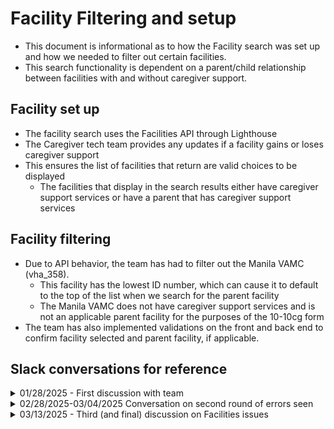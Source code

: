 # Facility Filtering and setup
- This document is informational as to how the Facility search was set up and how we needed to filter out certain facilities.
- This search functionality is dependent on a parent/child relationship between facilities with and without caregiver support.

## Facility set up
- The facility search uses the Facilities API through Lighthouse
- The Caregiver tech team provides any updates if a facility gains or loses caregiver support
- This ensures the list of facilities that return are valid choices to be displayed
     - The facilities that display in the search results either have caregiver support services or have a parent that has caregiver support services
 
## Facility filtering
- Due to API behavior, the team has had to filter out the Manila VAMC (vha_358).
     - This facility has the lowest ID number, which can cause it to default to the top of the list when we search for the parent facility
     - The Manila VAMC does not have caregiver support services and is not an applicable parent facility for the purposes of the 10-10cg form
- The team has also implemented validations on the front and back end to confirm facility selected and parent facility, if applicable.

## Slack conversations for reference

<details>
     <Summary>01/28/2025 - First discussion with team</Summary>
**     Mitch Saltykov**
  Jan 28th at 8:06 AM
Hey, Heather Justice Brandon Cooper and I have been looking at the CG issue with folks looking in Santa Fe but being redirected to Manilla. There was a bug in how we handled requests for parent facilities that aren't in the initial result set, which we've worked through, but we noticed that the Manilla facility (vha_358) does not offer Caregiver Support services. We didn't notice this before because the Philippine Islands' "state" code varies between "PI" and "PH" across the app.
Do we know what Caregivers in Manilla are supposed to do for support? It's the only international VA health office, and it's not like any other facilities are going to be "close enough", right? With this bug fixed, we won't be sending folks to Manilla from Santa Fe, but we will still have no options for Philippine Veterans' Caregivers....

Best-case scenario would be that this is an oversight, and the facility's Lighthouse data should be updated to reflect that it does offer caregiver services. But if not...? This is the only parent facility in our system that  doesn't offer Caregiver Services.
Should we special-case this to direct to a different facility that does offer them? Should we block Caregiver signups from the Philippines? Should we allow these signups even though the facility won't offer the support they'd need, since it gets them in the system?
... do we have a sense of how many CG applications we get from the Philippines, for that matter? Would be good to know the scope of this issue.

**Heather Justice**
  Jan 28th at 8:10 AM
The CG program only applies to US based facilities and Veterans residing in US (and territories)
So the Manila facility is not applicable
In theory, it should not come up as a valid parent facility for a US clinic (edited) 

**Mitch Saltykov**
  Jan 28th at 8:13 AM
well, it won't come up for US searches any more, but if you search for the address ("Pasay City") or Manila, it comes up.

**Heather Justice**
  Jan 28th at 8:13 AM
I suppose we should consider user behavior.  When asked where the Veteran seeks care, would they search for the Manila location?
unlikely but it could happen..

**Mitch Saltykov**
  Jan 28th at 8:14 AM
to recap, the logic is:
caregiver searches for a facility
we show a list
they pick one
if they pick one that offers caregiver services, we assign them that same one
if not, we assign them its parent facility
all parent facilities offer caregiver support
... except for this one Manila facility, which is its own parent but doesn't
(all parent facilities are their own parents)

**Brandon Cooper**
  Jan 28th at 8:16 AM
In the case that a Veteran has legitimately selected Manila as their location, we would submit it and Carma would flag it as not valid, which at that point they have now started the process of applying and Carma can figure out where they should get care? The alternative is to block it, which would then either lead the Veteran to not apply, or select a facility somewhere in the US? I don't know which is more desirable. An edge case for sure, though.

**Heather Justice**
  Jan 28th at 8:17 AM
Also a good point.  At least if they apply, based on the last convo we had with CG stakeholders that they want people to just apply, this could be a valid edge case and most likely rare

**Brandon Cooper**
  Jan 28th at 8:18 AM
As far as we can tell this is the only parent VA Facility that does not offer caregiver services. We missed it previously because the value used for the state code was changed from what it was in vets-json-schema.

**Heather Justice**
  Jan 28th at 8:20 AM
Ok.. and what is the effort if we wanted to filter it out?

**Mitch Saltykov**
  Jan 28th at 8:25 AM
we're talking through options... it depends on what UX we want:
if it's not too frustrating, an easy solution would be to let them search for whatever facility, even this one if they e.g., put in a Philippine address, then after the select it we check if it's this one facility. if so, we tell them there's no caregiver support facility on the page we now use for confirmation.
we could prevent them from even picking the Manila facility, but that might be worse? like, I don't want people frustrated by us telling them the VA facility the Vet definitely already uses doesn't exist. (edited) 

**Heather Justice**
  Jan 28th at 8:30 AM
what are the chances that a Veteran uses the Manila facility if they live in the US

**Brandon Cooper**
  Jan 28th at 8:30 AM
I'd have to imagine very low?

**Mitch Saltykov**
  Jan 28th at 8:30 AM
we could raise warnings earlier, during the Vet address input? but maybe there are legitimate situations where a Vet lives in the Philippines and has a caregiver who doesn't or something?

**Heather Justice**
  Jan 28th at 8:31 AM
They cant

**Mitch Saltykov**
  Jan 28th at 8:31 AM
How much remote care do Caregivers offer?

ok

**Heather Justice**
  Jan 28th at 8:31 AM
The Veteran has to live in the US or US Territory.  This is tru for health enrollment too
so if the Veteran is enrolled in VA health care (which is required for this program), then they must reside in US.  Then it would follow that the facility they visit must also be in US

**Brandon Cooper**
  Jan 28th at 8:33 AM
Do we consider leaving it as is for now, and if we hear of a bunch of Veterans legitimately enrolling in caregiver support then we look at filtering it out?

**Heather Justice**
  Jan 28th at 8:34 AM
I think so yes.  It seems the least likely use case

**Mitch Saltykov**
  Jan 28th at 8:34 AM
but the Manila facility does offer some services:
https://www.va.gov/manila-va-clinic/
The Manila VA Outpatient Clinic (Manila VA OPC) is the only VA facility located in a foreign country. The eligibility criteria to receive medical services for Veterans living or traveling outside the United States are different than for Veterans located in the United States and its territories. The Manila VA OPC and VA Foreign Medical Program (FMP) provide medical care to Veterans only for their VA-rated, service-connected disability, or any disability associated with and held to be aggravating a VA-rated, service-connected disability (in accordance with 38 U.S.C. 1724 and 38 C.F.R. 17.35).

"don't do anything" has a considerably lower effort-estimate than "that stuff we said"!

do we already have a dashboard or something tracking where requests come from in or out of the US? if this search volume is zero that'd be great to know


**Heather Justice**
  Jan 28th at 8:43 AM
hmm.. let me check something.  We dont have a dashboard, but i have a list of users that changed or got rerouted to another facility (from when I was looking up how often that happens)

ok I can say that from Jan 2022 - Jan 2023, no cases were ever transferred to or from Manila VA facility


**Mitch Saltykov**
  Jan 28th at 8:49 AM
outstanding!


**Heather Justice**
  Jan 28th at 8:50 AM
Ok so based on a rare occurrence and likelihood that someone would intentionally search and select the Manila VA facility, we agree to not filter it out at this time?

</details>

<details>
     <Summary>02/28/2025-03/04/2025 Conversation on second round of errors seen</Summary>
**     Heather Justice**
  Feb 28th at 12:27 PM
Hey there Mitch Saltykov and Brandon Cooper
 - we just got an email from Gaspare (CG) that they got a form with Manila facility.  We will need to look into this, see if we can identify the actual facility, and see what we can do to resolve this issue (crazy how Manila keeps coming into our lives!)
We received an unroutable online 10-10CG (Case CD-1890659); The VA Medical Center that populated on the pdf is just “358”, which I think might be the Manila VA Clinic.
Upon testing the online application screen, there does not appear to be a confirmation screen for an associated VA Medical Center for this clinic. I’ve also noticed that when you type certain data in the search facility field, like 3 digit numbers, like 123, 333, 444 etc. – Manila VA Clinic comes up as a search result.
Heather, could we review what happened from the va.gov perspective? Is this possibly an unintended result of the facility search update?
We would also like a confirmation of which VA Medical Center is supposed to be forwarded apps from the Manila VA Clinic, if possible.

**Mitch Saltykov**
  Feb 28th at 12:29 PM
repro'd in staging. oof.

**Heather Justice**
  Feb 28th at 12:37 PM
Created a ticket for investigating.  When we can get time to check it out.

**Brandon Cooper**
  Feb 28th at 12:41 PM
Should we just add something to never return Manila? I searched for 111  and this was what we sent to vets-api.
Those are legitimate lat/long coordinates, as seen by the map when I looked them up.
For whatever reason the api always seems to return Manila if it doesn't find it?

**Mitch Saltykov**
  Feb 28th at 12:42 PM
IIRC it sorted first in the results when we were dealing with it in the confirmation screen?

**Brandon Cooper**
  Feb 28th at 12:43 PM
I made a curl request with the lat/long shown above and Manila was the only result that was returned
So that is what the api is sending us back
Which was the same thing happening like you mentioned where if you send it invalid params it returns Manila. So maybe that's what's happening here too? But It looked like we are finding a lat/long result that is valid.
Although do we think they ended up with Manila by searching nonsense and selecting it, or by some other means? that'd be the thing to confirm
Of note too, we updated the pdf generation to submit the supplied facility id even if it is not shown in a hard coded list we are using to generate the name on the input field in the pdf. So I would expect Manila's id to show up in both the pdf and form data if it was selected.


**Heather Justice**
  Feb 28th at 12:47 PM
i would wager the nonsense route, or typo..
i dunno tho

**Mitch Saltykov**
  Feb 28th at 12:47 PM
Plausible. Searching on 12345 yields normal results, but 1234 gives Manila.
... though 11111 explicitly says
No search results found.

**Allan To**
  Feb 28th at 12:48 PM
do we know if veterans or anyone filling the form would search by facility id?

**Brandon Cooper**
  Feb 28th at 12:49 PM
I can't imagine they would? No true idea though.

**Heather Justice**
  Feb 28th at 12:49 PM
But then they would have to select Manila, right?

**Brandon Cooper**
  Feb 28th at 12:50 PM
@Mitch Saltykov
 If you look at the network requests, 11111returns an empty response from mapbox, while the 111 search returns valid lat/long. That's why it shows the error there.
Heather Justice Yeah, as far as we can tell that is how it should be working. That's my concern is if we maybe are missing a spot where it sets it on it's own since it seems the Lighthouse api really wants to return it for some reason.

**Allan To**
  Feb 28th at 12:52 PM
At least the 358 showed up in the PDF so they were able to see that it was Manila

**Brandon Cooper**
  Feb 28th at 12:53 PM
allan.to I did one thing right at least :slightly_smiling_face:
Since we know a Veteran is not permitted to get Caregiver services at the Manila Clinic, what's anyones thought about filtering it out from results?

**Allan To**
  Feb 28th at 12:55 PM
Brandon Cooper you always do a good job!

**Heather Justice**
  Feb 28th at 1:00 PM
We originally agreed not to, but I think at this point, we need to.  The question is tho, how do we avoid it defaulting on the backend? (edited) 

**Mitch Saltykov**
  Feb 28th at 1:01 PM
If we filter out Manila on the frontend, then they won't be able to submit without redoing the search and getting something valid, right? so no backend concern?

**Brandon Cooper**
  Feb 28th at 1:02 PM
yep! It would just return the "No search results found".
And we can't really change what the lighthouse api returns to us unless we talk to their team about why it does that :shrug:
I wonder what the behavior on the facility locator is for this...although some of this could stem from how we use the mapbox api? idk.
https://www.va.gov/find-locations/?page=1&address=111&facilityType=health&serviceT[…]5D=15.36675&context=Barangay%20111%2C%20Manila%2C%20Philippines
If I search 111 it shows the Manila VA facility
Same with 123 https://www.va.gov/find-locations/?page=1&address=123&facilityType=health&serviceT[…]%5D=15.29904&context=Barangay%20123%2C%20Pasay%2C%20Philippines

**Allan To**
  Feb 28th at 1:04 PM
Would we be able to do some sort of dropdown similar to that page you linked?

**Mitch Saltykov**
  Feb 28th at 1:05 PM
5-digit searches must be looking for a zip code specifically, while 111 and the like go street address or something vague

**Allan To**
  Feb 28th at 1:05 PM
If you put 111 it shows those two

**Brandon Cooper**
  Feb 28th at 1:05 PM
We can do almost anything :slightly_smiling_face: It just takes time to do it. It looks like they're just displaying the mapbox results which is what we do get back.
Looks like it does a partial match on the zip :shrug:
Realistically, this is no different than someone filling out a paper form and putting the Manila clinic on it, right?
Mitch Saltykov didn't we validate this is the only "parent" clinic that doesn't offer caregiver services?
Or maybe we just know only US based "parent" facilities do?

**Mitch Saltykov**
  Feb 28th at 1:08 PM
Barangay 111
https://en.wikipedia.org/wiki/Barangay
searching marginally larger numbers shifts the map around a little, presumably for different divisions
WikipediaWikipedia
Barangay
The barangay (; abbreviated as Brgy. or Bgy.), historically referred to as barrio, is the smallest administrative division in the Philippines. Named after the precolonial polities of the same name, modern barangays are political subdivisions of cities and municipalities which are analogous to villages, districts, neighborhoods, suburbs, or boroughs. The word barangay originated from balangay, a type of boat used by a group of Austronesian peoples when they migrated to the Philippines.
All municipalities and cities in the Philippines are politically subdivided into barangays, with the exception of the municipalities of Adams in Ilocos Norte and Kalayaan in Palawan, each containing a single bar… Show more
https://en.wikipedia.org/wiki/Barangay


**Allan To**
  Feb 28th at 1:09 PM
I think what we're worried about is if Manila somehow gets unintentionally filled even if they select another facility, but I could be wrong

**Brandon Cooper**
  Feb 28th at 1:10 PM
Agree with you on that, 
allan.to. I think the ticket Heather made could make sense as an investigation to see if there is something we are missing and this is unintentionally being set? Doing something do never allow it may fix it, but if it is accidentally occurring I'd like to know why/where.

**Heather Justice**
  Feb 28th at 1:31 PM
just got another report of it happening "358" listed in the facilities field

**Brandon Cooper**
  Feb 28th at 1:33 PM
I wonder if just not allowing it is the best first step? With the fact that the API is returning it it could be tricky to track down why it's happening, but if we block it it will at least fix it.

**Heather Justice**
  Feb 28th at 1:34 PM
That seems like the quickest, easiest solution.  We would definitely want to test these same scenarios to make sure it doesnt come back up
FYI here is what Tammy said in her email
>We just received notification of another unroutable 1010cg with 358 listed as the VAMC where the Veteran receives care (CD-1891515). The address on the app is in Florida so don’t suspect they intended for this to go to the Manila VA

**Mitch Saltykov**
  Feb 28th at 1:34 PM
agreed. so if the result is just Manila we show No Results instead?

**Heather Justice**
  Feb 28th at 1:35 PM
yeah.. and Tammy's note above makes me feel like there is still some weird default happening, but I am only guessing

**Brandon Cooper**
  Feb 28th at 1:36 PM
I think we'll want to remove it from the results right after making the API request. So it should never show up, even in results where there are multiple facilities. Since it seems like it's not people searching and selecting?
We could also add some additional logging to validate what is being searched? Or maybe what is selected? That could tell us more and not have pii concerns. Maybe they don't know what facility they want so since Manila showed up they selected it?

**Heather Justice**
  Feb 28th at 1:37 PM
agreed.. if there is any way we can stop it from coming up at all, would be great.. but yeah, i can't imagine it being selected on purpose.. especially twice now

**Mitch Saltykov**
  Feb 28th at 1:49 PM
that logging would have to be in PILs right? if we were concerned about the backend logging the output of MapBox, this would be even higher-risk.... (edited) 

**Brandon Cooper**
  Feb 28th at 1:56 PM
Yeah the search value would be pii for sure, but would the facility selection if it's not tied to a person? It could really just be a statsd metrics or something.

**Mitch Saltykov**
  Feb 28th at 1:56 PM
ahh, good point

**Heather Justice**
  Mar 4th at 5:46 AM
Hey gang, do we have any more thoughts on this issue?  The CG team will want an update.  Also, For the ones that failed, We don't have anything saved on them right? like we don't know if the personal info log had a different (actually chosen) facility?
Just noting it here that we will need to do several end-to-end tests with the tech team on this.  I know this is weird stuff, but we need to do everything we can to exhibit thoroughness on avoiding this issue

**Mitch Saltykov**
  Mar 4th at 5:58 AM
Brandon and I talked it through yesterday, and landed on specifically filtering out Manila from CG results for now, and showing the "No Search Results" error if it's the only thing there. Rolling that out will be a quicker fix, followed by talking to Lighthouse to understand why we're getting that search result in the first place. Brandon's owning that effort. (edited) 

**Brandon Cooper**
  Mar 4th at 6:10 AM
Yeah, after Mitch and I talked we thought pretty much not allowing Manila to be valid was the best initial step to ensure it's not happening, since right now it's technically valid for Manila to be selected, we just think they aren't intending for that to be the selection.

**Heather Justice**
  Mar 4th at 6:20 AM
Thanks yall!  I think yall are right with that being the best option.. It does seem odd that it is happening.  The thing that is throwing me is the last feedback we got from Tammy where the person was in FL.  What are the odds they would purposely select Manila?  And if they didn't, how did it still end up going downstream?

**Brandon Cooper**
  Mar 4th at 6:23 AM
I don't think they are purposefully selecting it. When we send "valid" query params for some calls to the facility api but nothing is found, it defaults to returning the full list. We grab the first result when getting the parent facility, since it should be the only one returned. Manila happens to be the first result that shows up since it's facility id is the lowest. I think there's a chance when we are getting the parent id and querying on that that something is broken and so it returns the full list. But we had validated that all of them have a valid parent id...so not sure about that.
I can't imagine anyone is purposefully selecting it.
In some ways, it is good that it's Manila that is returned since it is clearly incorrect. If it were returning a different invalid facility it'd be harder to notice.

**Heather Justice**
  Mar 4th at 6:25 AM
it is just crazy that if a person selects a facility, why is it getting overridden? Nvm (edited) 

**Mitch Saltykov**
  Mar 4th at 6:25 AM
My VA is in California, but my Caregiver Support is in New Mexico?! Ugh, fine, [gets in car]
would indeed be worse

**Heather Justice**
  Mar 4th at 6:25 AM
LOL 

**Brandon Cooper**
  Mar 4th at 6:58 AM
It's only for the parent facility, and if that's the case it should show them on the next page? But the way we have that page you may be just be like "I guess that's where it is?"

**Mitch Saltykov**
  Mar 4th at 6:59 AM
never underestimate how little people* read
* I mean this expansively. devs spend so much time not reading the error messages we're trying to address....

**Heather Justice**
  Mar 4th at 7:00 AM
LOL can confirm my own scanning-type of reading

**Mitch Saltykov**
  Mar 4th at 7:00 AM
everyone does! but so do webapp users, alas.

**Brandon Cooper**
  Mar 4th at 7:01 AM
Sorry guys I didn't read any of that.

**Brandon Cooper**
  Mar 4th at 7:12 AM
Heather Justice Would we be able to know the addresses for the submissions that had Manila for the facility? I wonder if we may be able to reproduce it if we assume they are searching for something near their home (which I know is not always true but seems like a thing to try at least)

**Heather Justice**
  Mar 4th at 7:14 AM
We could ask the CG team if they can get that kind of info (at least a city/state) that they could send via encrypted email

**Brandon Cooper**
  Mar 4th at 7:23 AM
Yeah city/state would enough
</details>

<details>
     <Summary>03/13/2025 - Third (and final) discussion on Facilities issues</Summary>
     **Heather Justice**
  Thursday at 6:37 AM
Brandon Cooper Mitch Saltykov - forwarded yall an email from Gaspare.  Something is up with the search in Prod for CG.

**Heather Justice**
  Thursday at 6:38 AM
Tampa, FL came up fine.  But the search for the SD parameters I used in Staging yesterday are not turning up results.  Also, i searched "South Dakota" and it loads up to 2 pages of results but the button is not loading any more (edited) 

**Brandon Cooper**
  Thursday at 6:39 AM
What SD search params did you use?
Do prod and staging return the same things?

**Heather Justice**
  Thursday at 6:40 AM
same ones in the email.
57741
57785
Marcus, SD
Sturgis, SD
South Dakota

**Brandon Cooper**
  Thursday at 6:41 AM
Those look like they are appearing correct to me? What browser is he using? 
Mitch Saltykov Could it be a stale browser or something?

**Heather Justice**
  Thursday at 6:42 AM
staging works fine
prod is not working
i just tried it and got the same errors
chrome

**Brandon Cooper**
  Thursday at 6:42 AM
oh gotcha. I was checking staging
I will look at prod

**Heather Justice**
  Thursday at 6:43 AM
that will teach me not to check prod after deployment.. :facepalm:  I only checked staging yesterday

**Mitch Saltykov**
  Thursday at 6:44 AM
interesting - the facilities query is returning Fort Meade fine in prod, but there's an error displaying it:

**Brandon Cooper**
  Thursday at 6:47 AM
yeah...this is really weird. The response looks the exact same but it's displaying an error.

**Mitch Saltykov**
  Thursday at 6:47 AM
the no address code is live, so it's not that...
getting the same error in Safari
console just has a google analytics error, which I'd hope doesn't get in the way of things even if it fails

**Brandon Cooper**
  Thursday at 6:48 AM
Matt Long Any idea about environment differences in prod vs staging that could impact something like this?

**Matt Long**
  Thursday at 6:52 AM
I’m not sure I understand the question? Are you seeing a discrepancy with the data coming back or an issue with rendering results?

**Mitch Saltykov**
  Thursday at 6:53 AM
rendering.
the facilities request is getting data back like it should, but then we get the above-screenshotted error showing them... in prod, for certain South Dakota searches, per the email (edited) 

**Brandon Cooper**
  Thursday at 6:54 AM
This is the sentry log we are setting when the fetch returns an error http://sentry.vfs.va.gov/organizations/vsp/issues/310358/?project=-1&query=message%3A%22Error+fetching+Lighthouse+VA+facilities%22&statsPeriod=24h
It works fine in staging but is display our generic error in prod?

**Mitch Saltykov**
  Thursday at 6:58 AM
the only place that produces the Error fetching Lighthouse VA facilities
error is src/applications/caregivers/actions/fetchFacilities.js:90 , which is the catch for reformatting facilities for display

**Matt Long**
  Thursday at 6:58 AM
For debugging you, could try to run locally but assign the api to both staging and prod for an A/B test. It sounds like obviously something is getting tripped up in that fetch.
yarn watch --env api=https://staging-api.va.gov
yarn watch --env api=https://api.va.gov

**Brandon Cooper**
  Thursday at 7:01 AM
That will make my local vets-website hit those environments?

**Matt Long**
  Thursday at 7:03 AM
Correct, yes. You may have to disable CORS in your browser, but that lets you hit those to test things out.

**Brandon Cooper**
  Thursday at 7:04 AM
Is there a way to confirm vets-website has the most recent code? Per https://department-of-veterans-affairs.github.io/veteran-facing-services-tools/frontend-support-dashboard/ it does but is there an id or something that we can validate from the browser?

**Matt Long**
  Thursday at 7:08 AM
To my knowledge, no. I don’t think the build numbers are published anywhere.

**Mitch Saltykov**
  Thursday at 7:09 AM
I'm getting a 403 Forbidden trying to hit the prod api from local - where do we get the API keys for it?

**Adrian Rollett**
  Thursday at 7:09 AM
hmm, you can check the deployed hash for vets-api :thinkthonk: (edited) 
Mitch Saltykov log in to prod and then do a 'copy as curl' on an api request in your browser, easiest way :slightly_smiling_face: (edited) 

**Brandon Cooper**
  Thursday at 7:14 AM
The backend responses look exactly the same in staging and prod, and this error is what was displaying previously when we weren't handling the facility objects without addresses. So wondering if something could be up with that?

**Mitch Saltykov**
  Thursday at 7:17 AM
uh, that's a lot of content... which attribute is the vets-api API key in that?
(I already have a Mapbox key in my .env) (edited) 

**Brandon Cooper**
  Thursday at 7:24 AM
Yeah I am not sure which one is the token

**Mitch Saltykov**
  Thursday at 7:26 AM
huh. running locally, (at local vets-api) I'm getting the error searching for 57741, but it seems to be for OTHER South Dakota facilities not having addresses
er, we should have a zoom going for this shouldn't we

**Brandon Cooper**
  Thursday at 7:26 AM
Do you have the most up to date version of main?

**Mitch Saltykov**
  Thursday at 7:26 AM
oh, possibly not

**Brandon Cooper**
  Thursday at 7:26 AM
It was merged yesterday

**Mitch Saltykov**
  Thursday at 7:28 AM
ack, retrying

**Brandon Cooper**
  Thursday at 7:36 AM
https://us04web.zoom.us/j/79046860107?pwd=gWB9uzetyPbv0a1uNte7JyE0domICQ.1

**Mitch Saltykov**
  Thursday at 7:39 AM
okay, the prod code is in fact stale

**Brandon Cooper**
  Thursday at 7:40 AM
Can we trigger a new deploy or something to ensure it is the updated code?

**Matt Long**
  Thursday at 7:41 AM
You could push a PR with a silly little change. That would trigger a fresh deployment.

**Mitch Saltykov**
  Thursday at 7:43 AM
procedure, for reference:
open https://www.va.gov/family-and-caregiver-benefits/health-and-disability/comprehensi[…]ssistance-for-family-caregivers/apply-form-10-10cg/introduction
open the inspector
go to the Sources tab
right-click Top
Search in all files for /v0/caregivers_assistance_claims/facilities (our backend endpoint URL string is in the code explicitly, so it doesn't get minified)
go to the fetchFacilities.js one
scroll down to line 83 to find
physical: formatAddress(attributes?.address.physical)
confirming that we're always looking for physical under address even if address is undefined, so that bugfix of Brandon's is not in this code (edited) 
so, the mystery of why it's failing right now is solved.
the mystery of WHY it's failing is still afoot.

**Brandon Cooper**
  Thursday at 7:45 AM
https://github.com/department-of-veterans-affairs/vets-website/pull/35228 to add extra errors data to sentry log

**Mitch Saltykov**
  Thursday at 7:47 AM
(gut feeling is that something led to the Continuous Deploy-ed code getting overwritten with a later deploy... somehow? platform may know?)

**Brandon Cooper**
  Thursday at 7:53 AM
Heather Justice It looks like our change was never deployed even though the deploy status page says it did. We are going to deploy another small change that should deploy the client code with our change included. We'll let you know when it is deployed and we have validated it is working.

**Heather Justice**
  Thursday at 7:54 AM
oof.. that seems odd

**Adrian Rollett**
Thursday at 7:54 AM
can you link the commit that didn't go out?

**Brandon Cooper**
  Thursday at 7:54 AM
https://dsva.slack.com/archives/CBU0KDSB1/p1741877325744549 I hit up platform about it here
https://github.com/department-of-veterans-affairs/vets-website/commit/db90e017f0f89dfb1ecb7bc09c2d25d96e8ed506

**Brandon Cooper**
  Thursday at 8:28 AM
Looks like it is working in prod now
I confirmed the new code is currently out there too

**Matt Long**
  Thursday at 8:28 AM
Silly silly deployments!

**Heather Justice**
  Thursday at 8:33 AM
thank you all!  I have retested in Prod too and sent a note to Gaspare.
FYI - the CG team will want to hear about how we fixed this and the Manila issue in tomorrow's call
</details>
